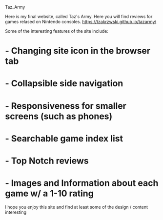 Taz_Army

Here is my final website, called Taz's Army. Here you will find reviews for games relased on Nintendo consoles.
https://tzakrzwski.github.io/tazarmy/

Some of the interesting features of the site include:
# - Changing site icon in the browser tab
# - Collapsible side navigation
# - Responsiveness for smaller screens (such as phones)
# - Searchable game index list
# - Top Notch reviews
# - Images and Information about each game w/ a 1-10 rating

I hope you enjoy this site and find at least some of the design / content interesting
